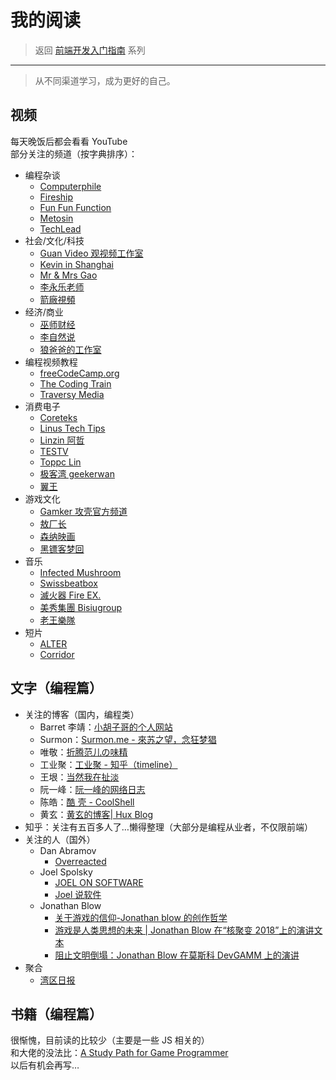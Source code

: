 # 我的阅读

> 返回 [前端开发入门指南](./fe-development-cookbook.md) 系列

---

> 从不同渠道学习，成为更好的自己。

## 视频

每天晚饭后都会看看 YouTube  
部分关注的频道（按字典排序）：

- 编程杂谈
  - [Computerphile](https://www.youtube.com/channel/UC9-y-6csu5WGm29I7JiwpnA/videos)
  - [Fireship](https://www.youtube.com/channel/UCsBjURrPoezykLs9EqgamOA/videos)
  - [Fun Fun Function](https://www.youtube.com/channel/UCO1cgjhGzsSYb1rsB4bFe4Q/videos)
  - [Metosin](https://www.youtube.com/channel/UC1lFJanm5Wp6IpNk-2C1Sxw/videos)
  - [TechLead](https://www.youtube.com/channel/UC4xKdmAXFh4ACyhpiQ_3qBw/videos)
- 社会/文化/科技
  - [Guan Video 观视频工作室](https://www.youtube.com/channel/UCYfJG6cGfW84FVLuy7semEg/videos)
  - [Kevin in Shanghai](https://www.youtube.com/channel/UC_HW6aVLpyvPIhc7w8YA8Ag/videos)
  - [Mr & Mrs Gao](https://www.youtube.com/channel/UCMUnInmOkrWN4gof9KlhNmQ/videos)
  - [李永乐老师](https://www.youtube.com/channel/UCSs4A6HYKmHA2MG_0z-F0xw/videos)
  - [箭廠視頻](https://www.youtube.com/channel/UC_9AeV5Riy9AsIJZEsnsCDw/videos)
- 经济/商业
  - [巫师财经](https://www.youtube.com/channel/UC55ahPQ7m5iJdVWcOfmuE6g/videos)
  - [李自然说](https://www.youtube.com/channel/UCgLUl1WDoDXUtxPaZeSZHsw/videos)
  - [狼爸爸的工作室](https://www.youtube.com/channel/UC2dWZP6pgyoWZljdkP2yhEw/videos)
- 编程视频教程
  - [freeCodeCamp.org](https://www.youtube.com/channel/UC8butISFwT-Wl7EV0hUK0BQ/videos)
  - [The Coding Train](https://www.youtube.com/channel/UCvjgXvBlbQiydffZU7m1_aw/videos)
  - [Traversy Media](https://www.youtube.com/channel/UC29ju8bIPH5as8OGnQzwJyA/videos)
- 消费电子
  - [Coreteks](https://www.youtube.com/channel/UCX_t3BvnQtS5IHzto_y7tbw/videos)
  - [Linus Tech Tips](https://www.youtube.com/channel/UCXuqSBlHAE6Xw-yeJA0Tunw/videos)
  - [Linzin 阿哲](https://www.youtube.com/channel/UC0oosHZ4k1o-zNT21gg5O7A/videos)
  - [TESTV](https://www.youtube.com/channel/UC9v3JGut2Z1PxrXEpGzgEAA/videos)
  - [Toppc Lin](https://www.youtube.com/channel/UCcBHyNvAbtxX8TRJYSQiObw/videos)
  - [极客湾 geekerwan](https://www.youtube.com/channel/UCeUJO1H3TEXu2syfAAPjYKQ/videos)
  - [翼王](https://www.youtube.com/channel/UCxcuxsAjdnQaiRwYb5CVISw/videos)
- 游戏文化
  - [Gamker 攻壳官方频道](https://www.youtube.com/channel/UCLgGLSFMZQB8c0WGcwE49Gw/videos)
  - [敖厂长](https://www.youtube.com/channel/UCCkMW93Am1pLfk2nZFKAmbQ/videos)
  - [森纳映画](https://www.youtube.com/channel/UCDNeEBgigHHGtJJOpHSnadA/videos)
  - [黑镖客梦回](https://www.youtube.com/channel/UCmDguW2dEDyM5saVbkB91gg/videos)
- 音乐
  - [Infected Mushroom](https://www.youtube.com/channel/UCrbvoMC0zUvPL8vjswhLOSw/videos)
  - [Swissbeatbox](https://www.youtube.com/channel/UCzgUc_EaBp2-u-zEvTC6P0g/videos)
  - [滅火器 Fire EX.](https://www.youtube.com/channel/UCJgJWs9un9HYYzpXU7t1Sgg/videos)
  - [美秀集團 Bisiugroup](https://www.youtube.com/channel/UC6SeKyYGmo9qjIb8ekPlncw/videos)
  - [老王樂隊](https://www.youtube.com/channel/UCCHGEzJzpPJ63AHJ9SFa6Rg/videos)
- 短片
  - [ALTER](https://www.youtube.com/channel/UCMOB6uDg7e-h8OuCw8dK2_Q/videos)
  - [Corridor](https://www.youtube.com/channel/UCsn6cjffsvyOZCZxvGoJxGg/videos)

## 文字（编程篇）

- 关注的博客（国内，编程类）
  - Barret 李靖：[小胡子哥的个人网站](https://www.barretlee.com/blog/archives/)
  - Surmon：[Surmon.me - 來苏之望，念狂梦猖](https://surmon.me/sitemap)
  - 唯敬：[折腾范儿の味精](http://awhisper.github.io/archives/)
  - 工业聚：[工业聚 - 知乎（timeline）](https://www.zhihu.com/people/lucifier129/activities)
  - 王垠：[当然我在扯淡](http://www.yinwang.org/)
  - 阮一峰：[阮一峰的网络日志](http://www.ruanyifeng.com/blog/archives.html)
  - 陈皓：[酷 壳 - CoolShell](https://coolshell.cn/featured)
  - 黄玄：[黄玄的博客| Hux Blog](http://huangxuan.me/archive/)
- 知乎：关注有五百多人了…懒得整理（大部分是编程从业者，不仅限前端）
- 关注的人（国外）
  - Dan Abramov
    - [Overreacted](https://overreacted.io/)
  - Joel Spolsky
    - [JOEL ON SOFTWARE](https://www.joelonsoftware.com/archives/)
    - [Joel 说软件](https://www.kancloud.cn/wizardforcel/joel-on-software/99166)
  - Jonathan Blow
    - [关于游戏的信仰-Jonathan blow 的创作哲学](https://www.gcores.com/radios/95312)
    - [游戏是人类思想的未来 | Jonathan Blow 在“核聚变 2018”上的演讲文本](https://www.gcores.com/articles/98295)
    - [阻止文明倒塌：Jonathan Blow 在莫斯科 DevGAMM 上的演讲](https://www.gcores.com/articles/110509)
- 聚合
  - [湾区日报](https://wanqu.co/issues/)

## 书籍（编程篇）

很惭愧，目前读的比较少（主要是一些 JS 相关的）  
和大佬的没法比：[A Study Path for Game Programmer](https://github.com/miloyip/game-programmer/)  
以后有机会再写…
